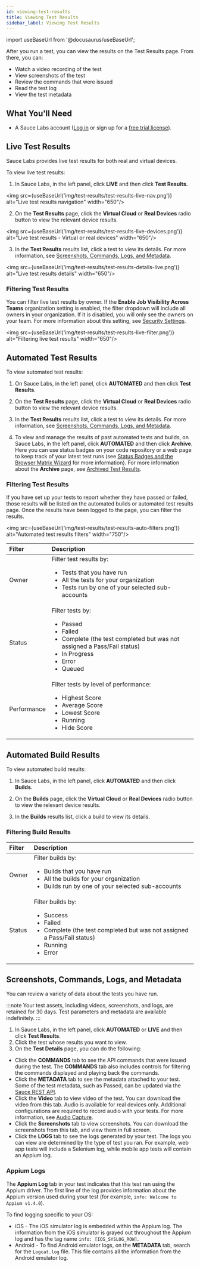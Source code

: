 ```yaml
---
id: viewing-test-results
title: Viewing Test Results
sidebar_label: Viewing Test Results
---
```


import useBaseUrl from '@docusaurus/useBaseUrl';

After you run a test, you can view the results on the Test Results page. From there, you can:

* Watch a video recording of the test
* View screenshots of the test
* Review the commands that were issued
* Read the test log
* View the test metadata

## What You'll Need
* A Sauce Labs account ([Log in](https://accounts.saucelabs.com/am/XUI/#login/) or sign up for a [free trial license](https://saucelabs.com/sign-up)).

## Live Test Results

Sauce Labs provides live test results for both real and virtual devices.

To view live test results:
1. In Sauce Labs, in the left panel, click **LIVE** and then click **Test Results.**

<img src={useBaseUrl('img/test-results/test-results-live-nav.png')} alt="Live test results navigation" width="650"/>

2. On the **Test Results** page, click the **Virtual Cloud** or **Real Devices** radio button to view the relevant device results.

<img src={useBaseUrl('img/test-results/test-results-live-devices.png')} alt="Live test results - Virtual or real devices" width="650"/>

3. In the **Test Results** results list, click a test to view its details. For more information, see [Screenshots, Commands, Logs, and Metadata](#screenshots-commands-logs-and-metadata).

<img src={useBaseUrl('img/test-results/test-results-details-live.png')} alt="Live test results details" width="650"/>

### Filtering Test Results
You can filter live test results by owner. If the **Enable Job Visibility Across Teams** organization setting is enabled, the filter dropdown will include all owners in your organization. If it is disabled, you will only see the owners on your team. For more information about this setting, see [Security Settings](https://docs.saucelabs.com/basics/acct-team-mgmt/org-settings/#security-settings).

<img src={useBaseUrl('img/test-results/test-results-live-filter.png')} alt="Filtering live test results" width="650"/>

## Automated Test Results
To view automated test results:
1. On Sauce Labs, in the left panel, click **AUTOMATED** and then click **Test Results**.

2. On the **Test Results** page, click the **Virtual Cloud** or **Real Devices** radio button to view the relevant device results.

3. In the **Test Results** results list, click a test to view its details. For more information, see [Screenshots, Commands, Logs, and Metadata](#screenshots-commands-logs-and-metadata). 

4. To view and manage the results of past automated tests and builds, on Sauce Labs, in the left panel, click **AUTOMATED** and then click **Archive**. Here you can use status badges on your code repository or a web page to keep track of your latest test runs (see [Status Badges and the Browser Matrix Wizard](/test-results/badges-browser-matrix) for more information). For more information about the **Archive** page, see [Archived Test Results](/test-results/archived-test-results).

### Filtering Test Results
If you have set up your tests to report whether they have passed or failed, those results will be listed on the automated builds or automated test results page. Once the results have been logged to the page, you can filter the results.

<img src={useBaseUrl('img/test-results/test-results-auto-filters.png')} alt="Automated test results filters" width="750"/>

| Filter | Description |
| :--- | :--- |
| Owner | Filter test results by: <ul><li>Tests that you have run</li><li>All the tests for your organization</li><li>Tests run by one of your selected sub-accounts</li></ul> |
| Status | Filter tests by: <ul><li>Passed</li><li>Failed</li><li>Complete (the test completed but was not assigned a Pass/Fail status)</li><li>In Progress</li><li>Error</li><li>Queued</li></ul> |
| Performance | Filter tests by level of performance: <ul><li>Highest Score</li><li>Average Score</li><li>Lowest Score</li><li>Running</li><li>Hide Score</li></ul> |

## Automated Build Results
To view automated build results:
1. In Sauce Labs, in the left panel, click **AUTOMATED** and then click **Builds**.

2. On the **Builds** page, click the **Virtual Cloud** or **Real Devices** radio button to view the relevant device results.

3. In the **Builds** results list, click a build to view its details.

### Filtering Build Results
| Filter | Description |
| :--- | :--- |
| Owner | Filter builds by: <ul><li>Builds that you have run</li><li>All the builds for your organization</li><li>Builds run by one of your selected sub-accounts</li></ul> |
| Status | Filter builds by: <ul><li>Success</li><li>Failed</li><li>Complete (the test completed but was not assigned a Pass/Fail status)</li><li>Running</li><li>Error</li></ul> |

## Screenshots, Commands, Logs, and Metadata
You can review a variety of data about the tests you have run.

:::note
Your test assets, including videos, screenshots, and logs, are retained for 30 days. Test parameters and metadata are available indefinitely.
:::

1. In Sauce Labs, in the left panel, click **AUTOMATED** or **LIVE** and then click **Test Results**.
2. Click the test whose results you want to view.
3. On the **Test Details** page, you can do the following:
  * Click the **COMMANDS** tab to see the API commands that were issued during the test. The **COMMANDS** tab also includes controls for filtering the commands displayed and playing back the commands.
  * Click the **METADATA** tab to see the metadata attached to your test. Some of the test metadata, such as Passed, can be updated via the [Sauce REST API](/dev/api). 
  * Click the **Video** tab to view video of the test. You can download the video from this tab. Audio is available for real devices only. Additional configurations are required to record audio with your tests. For more information, see [Audio Capture](/mobile-apps/features/audio-capture/).
  * Click the **Screenshots** tab to view screenshots. You can download the screenshots from this tab, and view them in full screen.
  * Click the **LOGS** tab to see the logs generated by your test. The logs you can view are determined by the type of test you ran. For example, web app tests will include a Selenium log, while mobile app tests will contain an Appium log.

### Appium Logs
The **Appium Log** tab in your test indicates that this test ran using the Appium driver. The first line of the log provides information about the Appium version used during your test (for example, `info: Welcome to Appium v1.4.0`).

To find logging specific to your OS:

* iOS - The iOS simulator log is embedded within the Appium log. The information from the iOS simulator is grayed out throughout the Appium log and has the tag name `info: [IOS_SYSLOG_ROW]`.
* Android - To find Android emulator logs, on the **METADATA** tab, search for the `Logcat.log` file. This file contains all the information from the Android emulator log.
